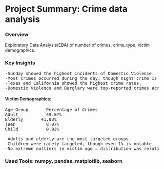 # Project Summary: Crime data analysis

### Overview
Exploratory Data Analysis(EDA) of number of crimes, crime_type, victim demographics.

### Key Insights
<pre>
-Sunday showed the highest incidents of Domestic Violence.
-Most crimes occurred during the day, though night crime is still significant.
-Texas and California showed the highest crime rates.
-Domestic Violence and Burglary were top-reported crimes across most cities.
</pre>
#### Victim Demographics:
<pre>
Age Group	    Percentage of Crimes
Adult	        49.07%
Elderly	      41.93%
Teen	        8.07%
Child	        0.93%

-Adults and elderly are the most targeted groups.
-Children were rarely targeted, though even 1% is notable.
-No extreme outliers in victim age — distribution was relatively uniform.
</pre>
### Used Tools: numpy, pandas, matplotlib, seaborn
